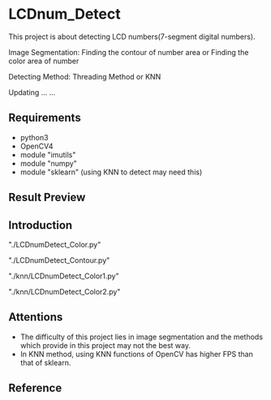 # LCDnum_Detect
This project is about detecting LCD numbers(7-segment digital numbers).

Image Segmentation: Finding the contour of number area or Finding the color area of number

Detecting Method: Threading Method or KNN


Updating ... ...

## Requirements
* python3
* OpenCV4
* module "imutils"
* module "numpy"
* module "sklearn" (using KNN to detect may need this)

## Result Preview


## Introduction
"./LCDnumDetect_Color.py"

"./LCDnumDetect_Contour.py"

"./knn/LCDnumDetect_Color1.py"

"./knn/LCDnumDetect_Color2.py"

## Attentions
* The difficulty of this project lies in image segmentation and the methods which provide in this project may not the best way.
* In KNN method, using KNN functions of OpenCV has higher FPS than that of sklearn. 


## Reference

